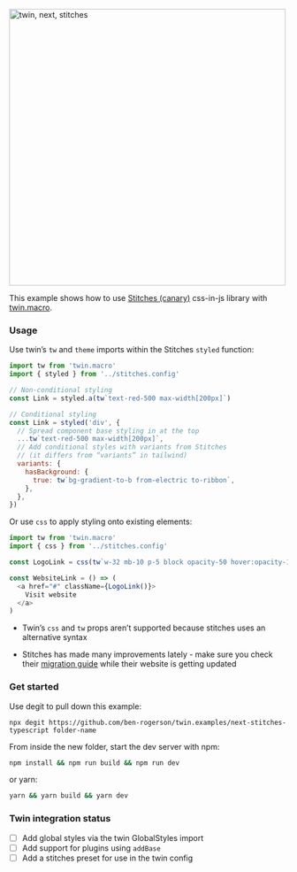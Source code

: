 <p><img src="https://i.imgur.com/AJzYKmM.png" alt="twin, next, stitches" width="500"></p>

This example shows how to use [Stitches (canary)](https://github.com/modulz/stitches) css-in-js library with [twin.macro](https://github.com/ben-rogerson/twin.macro).

### Usage

Use twin’s `tw` and `theme` imports within the Stitches `styled` function:

```js
import tw from 'twin.macro'
import { styled } from '../stitches.config'

// Non-conditional styling
const Link = styled.a(tw`text-red-500 max-width[200px]`)

// Conditional styling
const Link = styled('div', {
  // Spread component base styling in at the top
  ...tw`text-red-500 max-width[200px]`,
  // Add conditional styles with variants from Stitches
  // (it differs from “variants” in tailwind)
  variants: {
    hasBackground: {
      true: tw`bg-gradient-to-b from-electric to-ribbon`,
    },
  },
})
```

Or use `css` to apply styling onto existing elements:

```js
import tw from 'twin.macro'
import { css } from '../stitches.config'

const LogoLink = css(tw`w-32 mb-10 p-5 block opacity-50 hover:opacity-100`)

const WebsiteLink = () => (
  <a href="#" className={LogoLink()}>
    Visit website
  </a>
)
```

- Twin’s `css` and `tw` props aren’t supported because stitches uses an alternative syntax

- Stitches has made many improvements lately - make sure you check their [migration guide](https://stitches-site-git-beta.modulz-deploys.com/blog/migrating-from-alpha-to-beta) while their website is getting updated

### Get started

Use degit to pull down this example:

```shell
npx degit https://github.com/ben-rogerson/twin.examples/next-stitches-typescript folder-name
```

From inside the new folder, start the dev server with npm:

```bash
npm install && npm run build && npm run dev
```

or yarn:

```bash
yarn && yarn build && yarn dev
```

### Twin integration status

- [ ] Add global styles via the twin GlobalStyles import
- [ ] Add support for plugins using `addBase`
- [ ] Add a stitches preset for use in the twin config

